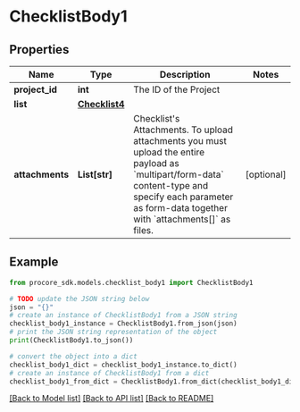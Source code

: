 # ChecklistBody1


## Properties

Name | Type | Description | Notes
------------ | ------------- | ------------- | -------------
**project_id** | **int** | The ID of the Project | 
**list** | [**Checklist4**](Checklist4.md) |  | 
**attachments** | **List[str]** | Checklist&#39;s Attachments. To upload attachments you must upload the entire payload as &#x60;multipart/form-data&#x60; content-type and specify each parameter as form-data together with &#x60;attachments[]&#x60; as files. | [optional] 

## Example

```python
from procore_sdk.models.checklist_body1 import ChecklistBody1

# TODO update the JSON string below
json = "{}"
# create an instance of ChecklistBody1 from a JSON string
checklist_body1_instance = ChecklistBody1.from_json(json)
# print the JSON string representation of the object
print(ChecklistBody1.to_json())

# convert the object into a dict
checklist_body1_dict = checklist_body1_instance.to_dict()
# create an instance of ChecklistBody1 from a dict
checklist_body1_from_dict = ChecklistBody1.from_dict(checklist_body1_dict)
```
[[Back to Model list]](../README.md#documentation-for-models) [[Back to API list]](../README.md#documentation-for-api-endpoints) [[Back to README]](../README.md)



